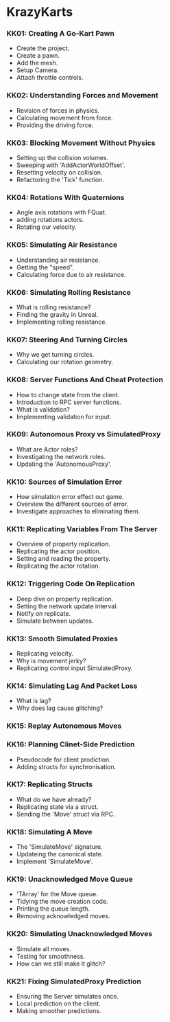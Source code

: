 # KrazyKarts

### KK01: Creating A Go-Kart Pawn ###

+ Create the project.
+ Create a pawn.
+ Add the mesh.
+ Setup Camera.
+ Attach throttle controls.

### KK02: Understanding Forces and Movement ###

+ Revision of forces in physics.
+ Calculating movement from force.
+ Providing the driving force.

### KK03: Blocking Movement Without Physics ###

+ Setting up the collision volumes.
+ Sweeping with 'AddActorWorldOffset'.
+ Resetting velocity on collision.
+ Refactoring the 'Tick' function.

### KK04: Rotations With Quaternions ###

+ Angle axis rotations with FQuat.
+ adding rotations actors.
+ Rotating our velocity.

### KK05: Simulating Air Resistance ###

+ Understanding air resistance.
+ Getting the "speed".
+ Calculating force due to air resistance.

### KK06: Simulating Rolling Resistance ###

+ What is rolling resistance?
+ Finding the gravity in Unreal.
+ Implementing rolling resistance.

### KK07: Steering And Turning Circles ###

+ Why we get turning circles.
+ Calculating our rotation geometry.

### KK08: Server Functions And Cheat Protection ###

+ How to change state from the client.
+ Introduction to RPC server functions.
+ What is validation?
+ Implementing validation for input.

### KK09: Autonomous Proxy vs SimulatedProxy ###

+ What are Actor roles?
+ Investigating the network roles.
+ Updating the 'AutonomousProxy'.

### KK10: Sources of Simulation Error ###

+ How simulation error effect out game.
+ Overview the different sources of error.
+ Investigate approaches to eliminating them.

### KK11: Replicating Variables From The Server ###

+ Overview of property replication.
+ Replicating the actor position.
+ Setting and reading the property.
+ Replicating the actor rotation.

### KK12: Triggering Code On Replication ###

+ Deep dive on property replication.
+ Setting the network update interval.
+ Notify on replicate.
+ Simulate between updates.

### KK13: Smooth Simulated Proxies ###

+ Replicating velocity.
+ Why is movement jerky?
+ Replicating control input SimulatedProxy.

### KK14: Simulating Lag And Packet Loss ###

+ What is lag?
+ Why does lag cause glitching?

### KK15: Replay Autonomous Moves ###

### KK16: Planning Clinet-Side Prediction ###

+ Pseudocode for client prodiction.
+ Adding structs for synchronisation.

### KK17: Replicating Structs ###

+ What do we have already?
+ Replicating state via a struct.
+ Sending the 'Move' struct via RPC.

### KK18: Simulating A Move ###

+ The 'SimulateMove' signature.
+ Updateing the canonical state.
+ Implement 'SimulateMove'.

### KK19: Unacknowledged Move Queue ###

+ 'TArray' for the Move queue.
+ Tidying the move creation code.
+ Printing the queue length.
+ Removing acknowledged moves.

### KK20: Simulating Unacknowledged Moves ###

+ Simulate all moves.
+ Testing for smoothness.
+ How can we still make it glitch?

### KK21: Fixing SimulatedProxy Prediction ###

+ Ensuring the Server simulates once.
+ Local prediction on the client.
+ Making smoother predictions.
